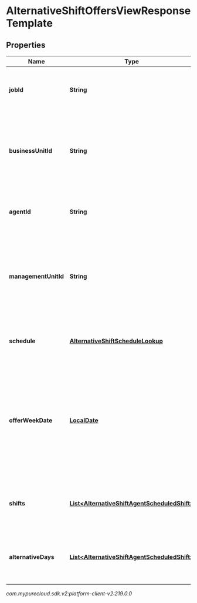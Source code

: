 # AlternativeShiftOffersViewResponseTemplate


## Properties

| Name | Type | Description | Notes |
| ------------ | ------------- | ------------- | ------------- |
| **jobId** | **String** | The unique identifier of the async list job that created this file |  |
| **businessUnitId** | **String** | The unique identifier of the business unit to which the user (agent) belongs at the time the offer is created |  |
| **agentId** | **String** | The unique identifier of the agent for whom the offer was made |  |
| **managementUnitId** | **String** | The unique identifier of the management unit to which the user (agent) belongs at the time the offer is created |  |
| **schedule** | [**AlternativeShiftScheduleLookup**](AlternativeShiftScheduleLookup) | The existing schedule information associated with the offer |  |
| **offerWeekDate** | [**LocalDate**](LocalDate) | The first date of the week for the schedule we are querying in yyyy-MM-dd format. Dates are represented as an ISO-8601 string. For example: yyyy-MM-dd |  |
| **shifts** | [**List&lt;AlternativeShiftAgentScheduledShift&gt;**](AlternativeShiftAgentScheduledShift) | The shifts the agent is scheduled for at the time the offer is created |  |
| **alternativeDays** | [**List&lt;AlternativeShiftAgentScheduledShift&gt;**](AlternativeShiftAgentScheduledShift) | The offered alternative shift days in this week at the time the offer is created |  |




_com.mypurecloud.sdk.v2:platform-client-v2:219.0.0_
